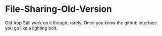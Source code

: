 # File-Sharing-Old-Version
Old App
Still work on it though, rarely. Once you know the github interface you go like a lighting bolt.
